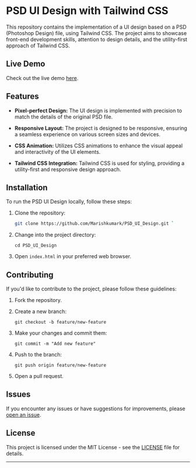 # PSD UI Design with Tailwind CSS


This repository contains the implementation of a UI design based on a PSD (Photoshop Design) file, using Tailwind CSS. The project aims to showcase front-end development skills, attention to design details, and the utility-first approach of Tailwind CSS.

## Live Demo

Check out the live demo [here](https://animated-maamoul-d16c75.netlify.app/).

## Features

- **Pixel-perfect Design:** The UI design is implemented with precision to match the details of the original PSD file.

- **Responsive Layout:** The project is designed to be responsive, ensuring a seamless experience on various screen sizes and devices.

- **CSS Animation:** Utilizes CSS animations to enhance the visual appeal and interactivity of the UI elements.

- **Tailwind CSS Integration:** Tailwind CSS is used for styling, providing a utility-first and responsive design approach.

## Installation

To run the PSD UI Design locally, follow these steps:

1. Clone the repository:

   ```bash
   git clone https://github.com/Marishkumark/PSD_UI_Design.git `

1.  Change into the project directory:


    `cd PSD_UI_Design`

2.  Open `index.html` in your preferred web browser.

Contributing
------------

If you'd like to contribute to the project, please follow these guidelines:

1.  Fork the repository.

2.  Create a new branch:


    `git checkout -b feature/new-feature`

3.  Make your changes and commit them:


    `git commit -m "Add new feature"`

4.  Push to the branch:


    `git push origin feature/new-feature`

5.  Open a pull request.

Issues
------

If you encounter any issues or have suggestions for improvements, please [open an issue](https://github.com/Marishkumark/PSD_UI_Design/issues).

License
-------

This project is licensed under the MIT License - see the [LICENSE](https://github.com/Marishkumark/License/blob/main/README.md) file for details.

* * * * *
